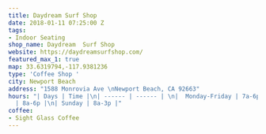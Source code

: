 ```yaml
---
title: Daydream Surf Shop
date: 2018-01-11 07:25:00 Z
tags:
- Indoor Seating
shop_name: Daydream  Surf Shop
website: https://daydreamsurfshop.com/
featured_max_1: true
map: 33.6319794,-117.9381236
type: 'Coffee Shop '
city: Newport Beach
address: "1588 Monrovia Ave \nNewport Beach, CA 92663"
hours: "| Days | Time |\n| ------ | ------ | \n|  Monday-Friday | 7a-6p |\n| Saturday
  | 8a-6p |\n| Sunday | 8a-3p |"
coffee:
- Sight Glass Coffee
---
```

